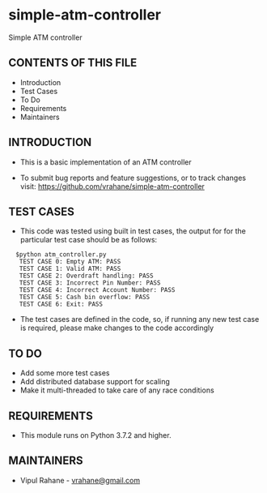 # simple-atm-controller
Simple ATM controller

CONTENTS OF THIS FILE
---------------------

 * Introduction
 * Test Cases
 * To Do
 * Requirements
 * Maintainers


INTRODUCTION
------------

 * This is a basic implementation of an ATM controller

 * To submit bug reports and feature suggestions, or to track changes visit:
   https://github.com/vrahane/simple-atm-controller


TEST CASES
----------

 * This code was tested using built in test cases, the output for for the particular test case should be as follows:

```
  $python atm_controller.py
   TEST CASE 0: Empty ATM: PASS
   TEST CASE 1: Valid ATM: PASS
   TEST CASE 2: Overdraft handling: PASS
   TEST CASE 3: Incorrect Pin Number: PASS
   TEST CASE 4: Incorrect Account Number: PASS
   TEST CASE 5: Cash bin overflow: PASS
   TEST CASE 6: Exit: PASS
```

 * The test cases are defined in the code, so, if running any new test case is required, please make changes to the code accordingly


TO DO
-----

 * Add some more test cases
 * Add distributed database support for scaling
 * Make it multi-threaded to take care of any race conditions


REQUIREMENTS
------------

 * This module runs on Python 3.7.2 and higher. 


MAINTAINERS
-----------

 * Vipul Rahane - vrahane@gmail.com 
